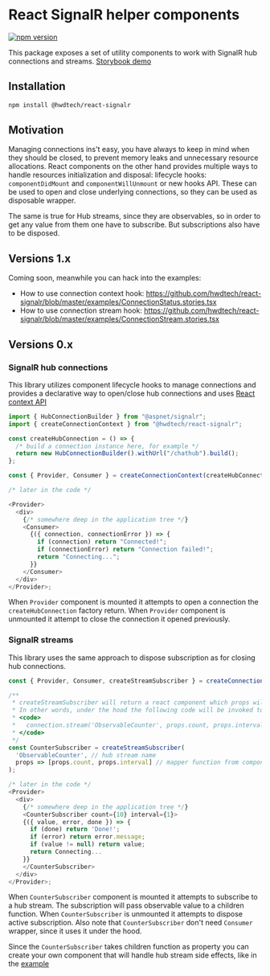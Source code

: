 # React SignalR helper components

[![npm version](https://badge.fury.io/js/%40hwdtech%2Freact-signalr.svg)](https://badge.fury.io/js/%40hwdtech%2Freact-signalr)

This package exposes a set of utility components to work with SignalR hub connections and streams. [Storybook demo](https://hwdtech.github.io/react-signalr)

## Installation

```bash
npm install @hwdtech/react-signalr
```

## Motivation

Managing connections ins't easy, you have always to keep in mind when they should be closed, to prevent memory leaks and unnecessary resource allocations. React components on the other hand provides multiple ways to handle resources initialization and disposal: lifecycle hooks: `componentDidMount` and `componentWillUnmount` or new hooks API. These can be used to open and close underlying connections, so they can be used as disposable wrapper.

The same is true for Hub streams, since they are observables, so in order to get any value from them one have to subscribe. But subscriptions also have to be disposed.

## Versions 1.x

Coming soon, meanwhile you can hack into the examples:

- How to use connection context hook: https://github.com/hwdtech/react-signalr/blob/master/examples/ConnectionStatus.stories.tsx
- How to use connection stream hook: https://github.com/hwdtech/react-signalr/blob/master/examples/ConnectionStream.stories.tsx


## Versions 0.x

### SignalR hub connections

This library utilizes component lifecycle hooks to manage connections and provides a declarative way to open/close hub connections and uses [React context API](https://reactjs.org/docs/context.html)

```js
import { HubConnectionBuilder } from "@aspnet/signalr";
import { createConnectionContext } from "@hwdtech/react-signalr";

const createHubConnection = () => {
  /* build a connection instance here, for example */
  return new HubConnectionBuilder().withUrl("/chathub").build();
};

const { Provider, Consumer } = createConnectionContext(createHubConnection);

/* later in the code */

<Provider>
  <div>
    {/* somewhere deep in the application tree */}
    <Consumer>
      {({ connection, connectionError }) => {
        if (connection) return "Connected!";
        if (connectionError) return "Connection failed!";
        return "Connecting...";
      }}
    </Consumer>
  </div>
</Provider>;
```

When `Provider` component is mounted it attempts to open a connection the `createHubConnection` factory return. When `Provider` component is unmounted it attempt to close the connection it opened previously.

### SignalR streams

This library uses the same approach to dispose subscription as for closing hub connections.

```js
const { Provider, Consumer, createStreamSubscriber } = createConnectionContext(createHubConnection);

/**
 * createStreamSubscriber will return a react component which props will be mapped to a stream arguments.
 * In other words, under the hood the following code will be invoked to setup a stream:
 * <code>
 *   connection.stream('ObservableCounter', props.count, props.interval);
 * </code>
 */
const CounterSubscriber = createStreamSubscriber(
  'ObservableCounter', // hub stream name
  props => [props.count, props.interval] // mapper function from component props to hub stream arguments
);

/* later in the code */
<Provider>
  <div>
	{/* somewhere deep in the application tree */}
    <CounterSubscriber count={10} interval={1}>
    {({ value, error, done }) => {
	  if (done) return 'Done!';
      if (error) return error.message;
      if (value != null) return value;
      return Connecting...
    }}
    </CounterSubscriber>
  </div>
</Provider>;
```

When `CounterSubscriber` component is mounted it attempts to subscribe to a hub stream. The subscription will pass observable value to a children function. When `CounterSubscriber` is unmounted it attempts to dispose active subscription. Also note that `CounterSubscriber` don't need `Consumer` wrapper, since it uses it under the hood.

Since the `CounterSubscriber` takes children function as property you can create your own component that will handle hub stream side effects, like in the [example](https://github.com/hwdtech/react-signalr/blob/9bcc908aa5ec6d697dbf880aedd9e2daf79f5326/stories/createConnectionContext.stories.tsx#L55)
